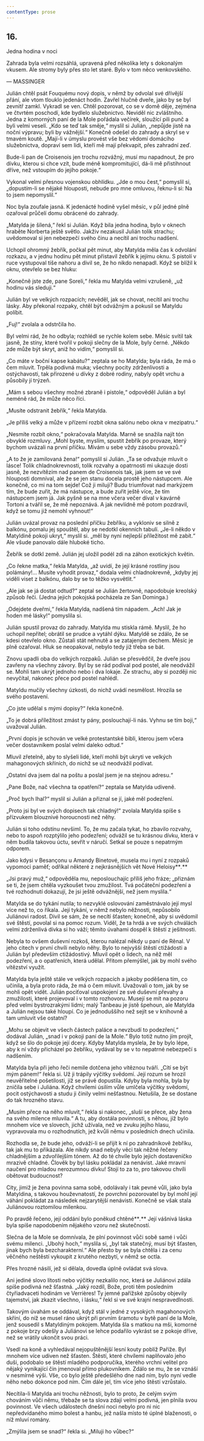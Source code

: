 ```yaml
---
contentType: prose
---
```


## 16.  
Jedna hodina v noci

Zahrada byla velmi rozsáhlá, upravená před několika lety s dokonalým vkusem. Ale stromy byly přes sto let staré. Bylo v tom něco venkovského.

— MASSINGER

Julián chtěl psát Fouquému nový dopis, v němž by odvolal své dřívější přání, ale vtom tlouklo jedenáct hodin. Zavřel hlučně dveře, jako by se byl zevnitř zamkl. Vykradl se ven. Chtěl pozorovat, co se v domě děje, zejména ve čtvrtém poschodí, kde bydlelo služebnictvo. Neviděl nic zvláštního. Jedna z komorných paní de la Mole pořádala večírek, sloužící pili punč a byli velmi veselí. „Kdo se teď tak směje,“ myslil si Julián, „nepůjde jistě na noční výpravu; byli by vážnější.“ Konečně odešel do zahrady a skryl se v tmavém koutě. „Mají-li v úmyslu provést vše bez vědomí domácího služebnictva, dopraví sem lidi, kteří mě mají překvapit, přes zahradní zeď.

Bude-li pan de Croisenois jen trochu rozvážný, musí mu napadnout, že pro dívku, kterou si chce vzít, bude méně kompromitující, dá-li mě přistihnout dříve, než vstoupím do jejího pokoje.“

Vykonal velmi přesnou vojenskou obhlídku. „Jde o mou čest,“ pomyslil si, „dopustím-li se nějaké hlouposti, nebude pro mne omluvou, řeknu-li si: Na to jsem nepomyslil.“

Noc byla zoufale jasná. K jedenácté hodině vyšel měsíc, v půl jedné plně ozařoval průčelí domu obrácené do zahrady.

„Matylda je šílená,“ řekl si Julián. Když bila jedna hodina, bylo v oknech hraběte Norberta ještě světlo. Jakživ nezakusil Julián tolik strachu; uvědomoval si jen nebezpečí svého činu a necítil ani trochu nadšení.

Uchopil ohromný žebřík, počkal pět minut, aby Matylda měla čas k odvolání rozkazu, a v jednu hodinu pět minut přistavil žebřík k jejímu oknu. S pistolí v ruce vystupoval tiše nahoru a divil se, že ho nikdo nenapadl. Když se blížil k oknu, otevřelo se bez hluku:

„Konečně jste zde, pane Soreli,“ řekla mu Matylda velmi vzrušeně, „už hodinu vás sleduji.“

Julián byl ve velkých rozpacích; nevěděl, jak se chovat, necítil ani trochu lásky. Aby překonal rozpaky, chtěl být odvážným a pokusil se Matyldu políbit.

„Fuj!“ zvolala a odstrčila ho.

Byl velmi rád, že ho odbyla; rozhlédl se rychle kolem sebe. Měsíc svítil tak jasně, že stíny, které tvořil v pokoji slečny de la Mole, byly černé. „Někdo zde může být skryt, aniž ho vidím,“ pomyslil si.

„Co máte v boční kapse kabátu?“ zeptala se ho Matylda; byla ráda, že má o čem mluvit. Trpěla podivná muka; všechny pocity zdrženlivosti a ostýchavosti, tak přirozené u dívky z dobré rodiny, nabyly opět vrchu a působily jí trýzeň.

„Mám s sebou všechny možné zbraně i pistole,“ odpověděl Julián a byl neméně rád, že může něco říci.

„Musíte odstranit žebřík,“ řekla Matylda.

„Je příliš velký a může v přízemí rozbít okna salónu nebo okna v mezipatru.“

„Nesmíte rozbít okno,“ pokračovala Matylda. Marně se snažila najít tón obvyklé rozmluvy. „Mohl byste, myslím, spustit žebřík po provaze, který bychom uvázali na první příčku. Mívám u sebe vždy zásobu provazů.“

„A to že je zamilovaná žena!“ pomyslil si Julián. „Ta se odvažuje mluvit o lásce! Tolik chladnokrevnosti, tolik rozvahy a opatrnosti mi ukazuje dosti jasně, že nezvítězím nad panem de Croisenois tak, jak jsem se ve své hlouposti domníval, ale že se jen stanu docela prostě jeho nástupcem. Ale konečně, co mi na tom sejde! Což ji miluji? Budu triumfovat nad markýzem tím, že bude zuřit, že má nástupce, a bude zuřit ještě více, že tím nástupcem jsem já. Jak pyšně se na mne včera večer díval v kavárně Tortoni a tvářil se, že mě nepoznává. A jak nevlídně mě potom pozdravil, když se tomu již nemohl vyhnout!“

Julián uvázal provaz na poslední příčku žebříku, a vykloniv se silně z balkónu, pomalu jej spouštěl, aby se nedotkl okenních tabulí. „Je-li někdo v Matyldině pokoji ukryt,“ myslil si. „měl by nyní nejlepší příležitost mě zabít.“ Ale všude panovalo dále hluboké ticho.

Žebřík se dotkl země. Julián jej uložil podél zdi na záhon exotických květin.

„Co řekne matka,“ řekla Matylda, „až uvidí, že její krásné rostliny jsou polámány!… Musíte vyhodit provaz,“ dodala velmi chladnokrevně, „kdyby jej viděli viset z balkónu, dalo by se to těžko vysvětlit.“

„Ale jak se já dostat odtud?“ zeptal se Julián žertovně, napodobuje kreolský způsob řeči. (Jedna jejich pokojská pocházela ze San Dominga.)

„Odejdete dveřmi,“ řekla Matylda, nadšená tím nápadem. „Ach! Jak je hoden mé lásky!“ pomyslila si.

Julián spustil provaz do zahrady. Matylda mu stiskla rámě. Myslil, že ho uchopil nepřítel; obrátil se prudce a vytáhl dýku. Matyldě se zdálo, že se kdesi otevřelo okno. Zůstali stát nehnutě a se zatajeným dechem. Měsíc je plně ozařoval. Hluk se neopakoval, nebylo tedy již třeba se bát.

Znovu upadli oba do velkých rozpaků. Julián se přesvědčil, že dveře jsou zavřeny na všechny závory. Byl by se rád podíval pod postel, ale neodvážil se. Mohli tam ukrýt jednoho nebo i dva lokaje. Ze strachu, aby si později nic nevyčítal, nakonec přece pod postel nahlédl.

Matyldu mučily všechny úzkosti, do nichž uvádí nesmělost. Hrozila se svého postavení.

„Co jste udělal s mými dopisy?“ řekla konečně.

„To je dobrá příležitost zmást ty pány, poslouchají-li nás. Vyhnu se tím boji,“ uvažoval Julián.

„První dopis je schován ve velké protestantské bibli, kterou jsem včera večer dostavníkem poslal velmi daleko odtud.“

Mluvil zřetelně, aby to slyšeli lidé, kteří mohli být ukryti ve velkých mahagonových skříních, do nichž se už neodvážil podívat.

„Ostatní dva jsem dal na poštu a poslal jsem je na stejnou adresu.“

„Pane Bože, nač všechna ta opatření?“ zeptala se Matylda udiveně.

„Proč bych lhal?“ myslil si Julián a přiznal se jí, jaké měl podezření.

„Proto jsi byl ve svých dopisech tak chladný!“ zvolala Matylda spíše s přízvukem blouznivé horoucnosti než něhy.

Julián si toho odstínu nevšiml. To, že mu začala tykat, ho zbavilo rozvahy, nebo to aspoň rozptýlilo jeho podezření; odvážil se tu krásnou dívku, která v něm budila takovou úctu, sevřít v náručí. Setkal se pouze s nepatrným odporem.

Jako kdysi v Besançonu u Amandy Binetové, musela mu i nyní z rozpaků vypomoci paměť; odříkal některé z nejkrásnějších vět Nové Heloisy**_._**

„Jsi pravý muž,“ odpověděla mu, neposlouchajíc příliš jeho fráze; „přiznám se ti, že jsem chtěla vyzkoušet tvou zmužilost. Tvá počáteční podezření a tvé rozhodnutí dokazují, že jsi ještě odvážnější, než jsem myslila.“

Matylda se do tykání nutila; to nezvyklé oslovování zaměstnávalo její mysl více než to, co říkala. Její tykání, v němž nebylo něžnosti, nepůsobilo Juliánovi radost. Divil se sám, že se necítí šťasten; konečně, aby si uvědomil své štěstí, povolal si na pomoc rozum. Viděl, že ta hrdá a ve svých chválách velmi zdrženlivá dívka si ho váží; těmito úvahami dospěl k štěstí z ješitnosti.

Nebyla to ovšem duševní rozkoš, kterou nalézal někdy u paní de Rênal. V jeho citech v první chvíli nebylo něhy. Bylo to nejvyšší štěstí ctižádosti a Julián byl především ctižádostivý. Mluvil opět o lidech, na něž měl podezření, a o opatřeních, která udělal. Přitom přemýšlel, jak by mohl svého vítězství využít.

Matylda byla ještě stále ve velkých rozpacích a jakoby poděšena tím, co učinila, a byla proto ráda, že má o čem mluvit. Uvažovali o tom, jak by se mohli opět vidět. Julián pociťoval uspokojení ze své duševní převahy a zmužilosti, které projevoval i v tomto rozhovoru. Musejí se mít na pozoru před velmi bystrozrakými lidmi; malý Tanbeau je jistě špehoun, ale Matylda a Julián nejsou také hloupí. Co je jednoduššího než sejít se v knihovně a tam umluvit vše ostatní?

„Mohu se objevit ve všech částech paláce a nevzbudí to podezření,“ dodával Julián, „snad i v pokoji paní de la Mole.“ Bylo totiž nutno jím projít, když se šlo do pokoje její dcery. Kdyby Matylda myslela, že by bylo lépe, aby k ní vždy přicházel po žebříku, vydával by se v to nepatrné nebezpečí s nadšením.

Matylda byla při jeho řeči nemile dotčena jeho vítěznou tváří. „Cítí se být mým pánem!“ řekla si. Už ji trápily výčitky svědomí. Její rozum se hrozil neuvěřitelné pošetilosti, jíž se právě dopustila. Kdyby byla mohla, byla by zničila sebe i Juliána. Když chvílemi úsilím vůle umlčela výčitky svědomí, pocit ostýchavosti a studu ji činily velmi nešťastnou. Netušila, že se dostane do tak hrozného stavu.

„Musím přece na něho mluvit,“ řekla si nakonec, „sluší se přece, aby žena na svého milence mluvila.“ A tu, aby dostála povinnosti, s něhou, jíž bylo mnohem více ve slovech, jichž užívala, než ve zvuku jejího hlasu, vypravovala mu o rozhodnutích, jež kvůli němu v posledních dnech učinila.

Rozhodla se, že bude jeho, odváží-li se přijít k ní po zahradníkově žebříku, tak jak mu to přikázala. Ale nikdy snad nebyly věci tak něžné řečeny chladnějším a zdvořilejším tónem. Až do té chvíle bylo jejich dostaveníčko mrazivě chladné. Člověk by byl lásku pokládal za nenávist. Jaké mravní naučení pro mladou nerozumnou dívku! Stojí to za to, pro takovou chvíli obětovat budoucnost?

City, jimiž je žena povinna sama sobě, odolávaly i tak pevné vůli, jako byla Matyldina, s takovou houževnatostí, že povrchní pozorovatel by byl mohl její váhání pokládat za následek nejzarytější nenávisti. Konečně se však stala Juliánovou roztomilou milenkou.

Po pravdě řečeno, její oddání bylo poněkud chtěné**_._** Její vášnivá láska byla spíše napodobením nějakého vzoru než skutečností.

Slečna de la Mole se domnívala, že plní povinnost vůči sobě samé i vůči svému milenci. „Ubohý hoch,“ myslila si, „byl tak statečný, musí být šťasten, jinak bych byla bezcharakterní.“ Ale přesto by se byla chtěla i za cenu věčného neštěstí vykoupit z krutého nezbytí, v němž se octla.

Přes hrozné násilí, jež si dělala, dovedla úplně ovládat svá slova.

Ani jediné slovo lítosti nebo výčitky nezkalilo noc, která se Juliánovi zdála spíše podivná než šťastná. „Jaký rozdíl, Bože, proti těm posledním čtyřiadvaceti hodinám ve Verrières! Ty jemné pařížské způsoby objevily tajemství, jak zkazit všechno, i lásku,“ řekl si ve své krajní nespravedlnosti.

Takovým úvahám se oddával, když stál v jedné z vysokých magahonových skříní, do níž se musel ráno ukrýt při prvním šramotu v bytě paní de la Mole, jenž sousedil s Matyldiným pokojem. Matylda šla s matkou na mši, komorné z pokoje brzy odešly a Juliánovi se lehce podařilo vykrást se z pokoje dříve, než se vrátily ukončit svou práci.

Vsedl na koně a vyhledával nejopuštěnější lesní kouty poblíž Paříže. Byl mnohem více udiven než šťasten. Štěstí, které chvílemi naplňovalo jeho duši, podobalo se štěstí mladého podporučíka, kterého vrchní velitel pro nějaký vynikající čin jmenoval přímo plukovníkem. Zdálo se mu, že se vznáší v nesmírné výši. Vše, co bylo ještě předešlého dne nad ním, bylo nyní vedle něho nebo dokonce pod ním. Čím dále jel, tím více jeho štěstí vzrůstalo.

Necítila-li Matylda ani trochu něžnosti, bylo to proto, že celým svým chováním vůči němu, třebaže se ta slova zdají velmi podivná, jen plnila svou povinnost. Ve všech událostech dnešní noci nebylo pro ni nic nepředvídaného mimo bolest a hanbu, jež našla místo té úplné blaženosti, o níž mluví romány.

„Zmýlila jsem se snad?“ řekla si. „Miluji ho vůbec?“
